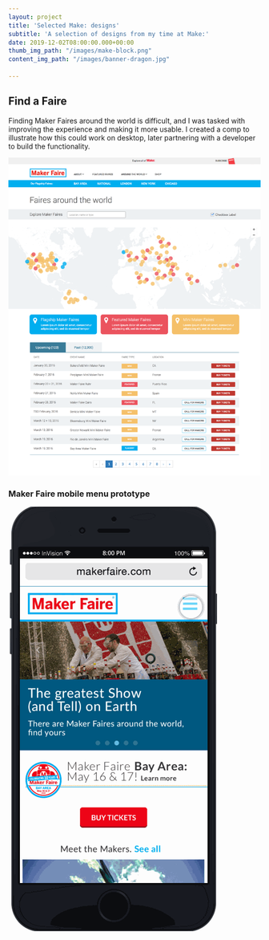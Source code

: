 ```yaml
---
layout: project
title: 'Selected Make: designs'
subtitle: 'A selection of designs from my time at Make:'
date: 2019-12-02T08:00:00.000+00:00
thumb_img_path: "/images/make-block.png"
content_img_path: "/images/banner-dragon.jpg"

---
```

## Find a Faire

Finding Maker Faires around the world is difficult, and I was tasked with improving the experience and making it more usable. I created a comp to illustrate how this could work on desktop, later partnering with a developer to build the functionality.

![](/images/screen-makerfaire-aroundtheworld-1.png)

### Maker Faire mobile menu prototype

![](/images/proto-makerfaire-mobilemenu-1.gif)
